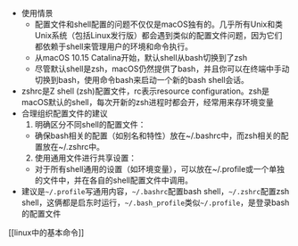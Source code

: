 - 使用情景
	- 配置文件和shell配置的问题不仅仅是macOS独有的。几乎所有Unix和类Unix系统（包括Linux发行版）都会遇到类似的配置文件问题，因为它们都依赖于shell来管理用户的环境和命令执行。
	- 从macOS 10.15 Catalina开始，默认shell从bash切换到了zsh
	- 尽管默认shell是zsh，macOS仍然提供了bash，并且你可以在终端中手动切换到bash，使用命令bash来启动一个新的bash shell会话。
- zshrc是Z shell (zsh)配置文件，rc表示resource configuration。zsh是macOS默认的shell，每次开新的zsh进程时都会开，经常用来存环境变量
- 合理组织配置文件的建议
	1.	明确区分不同shell的配置文件：
	- 确保bash相关的配置（如别名和特性）放在~/.bashrc中，而zsh相关的配置放在~/.zshrc中。
	2.	使用通用文件进行共享设置：
	- 对于所有shell通用的设置（如环境变量），可以放在~/.profile或一个单独的文件中，并在各自的shell配置文件中调用。
- 建议是`~/.profile`写通用内容，`~/.bashrc`配置bash shell，`~/.zshrc`配置zsh shell，这俩都是启东时运行，`~/.bash_profile`类似`~/.profile`，是登录bash的配置文件

[[linux中的基本命令]]